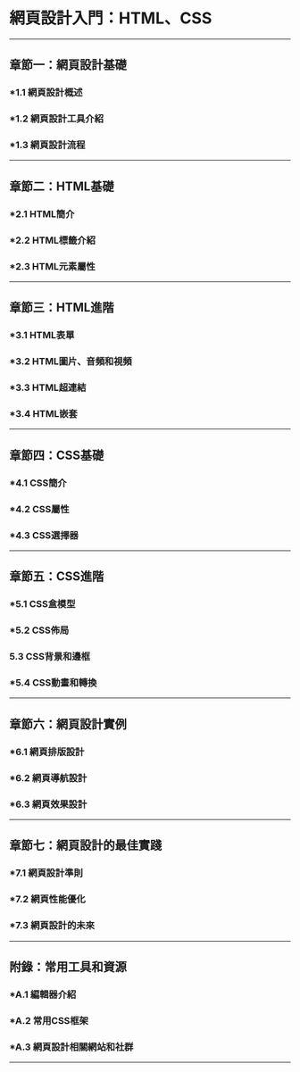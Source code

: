 # 網頁設計入門：HTML、CSS
---

## 章節一：網頁設計基礎
### *1.1 網頁設計概述
### *1.2 網頁設計工具介紹
### *1.3 網頁設計流程
---

## 章節二：HTML基礎
### *2.1 HTML簡介
### *2.2 HTML標籤介紹
### *2.3 HTML元素屬性
---

## 章節三：HTML進階
### *3.1 HTML表單
### *3.2 HTML圖片、音頻和視頻
### *3.3 HTML超連結
### *3.4 HTML嵌套
---

## 章節四：CSS基礎
### *4.1 CSS簡介
### *4.2 CSS屬性
### *4.3 CSS選擇器
---

## 章節五：CSS進階
### *5.1 CSS盒模型
### *5.2 CSS佈局
### 5.3 CSS背景和邊框
### *5.4 CSS動畫和轉換
---

## 章節六：網頁設計實例
### *6.1 網頁排版設計
### *6.2 網頁導航設計
### *6.3 網頁效果設計
---

## 章節七：網頁設計的最佳實踐
### *7.1 網頁設計準則
### *7.2 網頁性能優化
### *7.3 網頁設計的未來
---

## 附錄：常用工具和資源
### *A.1 編輯器介紹
### *A.2 常用CSS框架
### *A.3 網頁設計相關網站和社群
---
